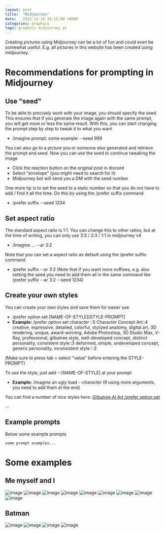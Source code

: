 ```yaml
---
layout: post
title:  "Midjourney"
date:   2022-12-10 10:15:00 +0000
categories: graphics
tags: graphics midjourney ai
---
```

Creating pictures using Midjourney can be a lot of fun and could even be somewhat useful. E.g. all pictures in this website has been created using midjourney.



# Recommendations for prompting in Midjourney
## Use "seed"
To be able to precisely work with your image, you should specify the seed. This ensures that if you generate the image again with the same prompt, you will get more or less the same result. With this, you can start changing the prompt step by step to tweak it to what you want

* /imagine prompt: some example --seed 999

You can also go to a picture you or someone else generated and retrieve the prompt and seed. Now you can use the seed to continue tweaking the image
* Click the reaction button on the original post in discord
* Select "envelope" (you might need to search for it)
* Midjourney bot will send you a DM with the seed number

One more tip is to set the seed to a static number so that you do not have to add / find it all the time. Do this by using the /prefer suffix command
* /prefer suffix --seed 1234

## Set aspect ratio
The standard aspect ratio is 1:1. You can change this to other ratios, but at the time of writing, you can only use 3:2 / 2:3 / 1:1 in midjourney v4
* /imagine ... --ar 3:2

Note that you can set a aspect ratio as default using the /prefer suffix command
* /prefer suffix --ar 3:2
(Note that if you want more suffixes, e.g. also setting the seed you need to add them all in the same command like /prefer suffix --ar 3:2 --seed 1234)

## Create your own styles
You can create your own styles and save them for easier use
* /prefer option set [NAME-OF-STYLE][STYLE-PROMPT]
* **Example:** /prefer option set character ::5 Character Concept Art::4 creative, expressive, detailed, colorful, stylized anatomy, digital art, 3D rendering, unique, award-winning, Adobe Photoshop, 3D Studio Max, V-Ray, professional, glibatree style, well-developed concept, distinct personality, consistent style::3 deformed, simple, undeveloped concept, generic personality, inconsistent style::-2

(Make sure to press tab + select "value" before entering the STYLE-PROMPT)

To use the style, just add --[NAME-OF-STYLE] at your prompt
* **Example:** /imagine an ugly toad --character
(If using more arguments, you need to add them at the end)

You can find a number of nice styles here:
[Glibatree AI Art /prefer option set](https://pastebin.com/RhGZ7B9s)

--

## Example prompts
Below some example prompts
```
some prompt examples...
```

# Some examples
## Me myself and I
![image](https://cdn.midjourney.com/be41c889-3dd6-43b3-b7a7-182b1abb7c22/grid_0.png)
![image](https://cdn.midjourney.com/854da033-06ff-4640-af4b-52aa1393a9b7/grid_0.png)
![image](https://cdn.midjourney.com/f3319201-64db-4d91-8221-cf0c6f66c44e/grid_0.png)
![image](https://cdn.midjourney.com/c2e6c429-0f7f-4bca-b1e1-23365d1785d8/grid_0.png)
![image](https://cdn.midjourney.com/ced968ad-2842-433c-b9ff-88e7a6e1583c/grid_0.png)
![image](https://cdn.midjourney.com/9b5ab857-7fda-49bd-b5dc-33ff0989dc19/grid_0.png)
![image](https://cdn.midjourney.com/cc47c65b-6fc0-4ea0-ad4a-0e46588c88c2/grid_0.png)
![image](https://cdn.midjourney.com/5bd1c8e8-bbf0-4d98-8515-54225528aef0/grid_0.png)
![image](https://cdn.midjourney.com/54d5dbe9-382b-4adb-a35a-3b1c39324a38/grid_0.png)

## Batman
![image](https://cdn.midjourney.com/b92185f4-2580-4566-b19e-348a15b8e9f7/grid_0.png)
![image](https://cdn.midjourney.com/492becae-eebc-44da-9bf6-b8a6475e7ddd/grid_0.png)
![image](https://cdn.midjourney.com/5484fe26-8952-4abb-bcb0-09d22a28dfbc/grid_0.png)
![image](https://cdn.midjourney.com/8671a6d5-a1ff-43ae-a584-e0d06e5aeb7c/grid_0.png)